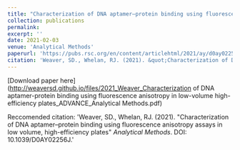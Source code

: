 ```yaml
---
title: "Characterization of DNA aptamer–protein binding using fluorescence anisotropy assays in lowvolume, high-efficiency plates"
collection: publications
permalink: 
excerpt: ''
date: 2021-02-03
venue: 'Analytical Methods'
paperurl: 'https://pubs.rsc.org/en/content/articlehtml/2021/ay/d0ay02256j'
citation: 'Weaver, SD., Whelan, RJ. (2021). &quot;Characterization of DNA aptamer–protein binding using fluorescence anisotropy assays in low volume, high-efficiency plates&quot; <i>Analytical Methods</i>. DOI: 10.1039/D0AY02256J.'
---
```


[Download paper here](http://weaversd.github.io/files/2021_Weaver_Characterization of DNA aptamer-protein binding using fluorescence anisotropy in low-volume high-efficiency plates_ADVANCE_Analytical Methods.pdf)

Reccomended citation: 
'Weaver, SD., Whelan, RJ. (2021). &quot;Characterization of DNA aptamer–protein binding using fluorescence anisotropy assays in low volume, high-efficiency plates&quot; <i>Analytical Methods</i>. DOI: 10.1039/D0AY02256J.'
